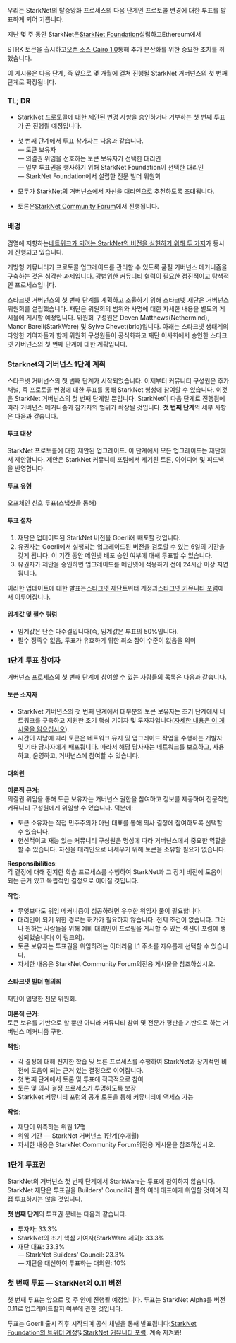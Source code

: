 우리는 StarkNet의 탈중앙화 프로세스의 다음 단계인 프로토콜 변경에 대한 투표를 발표하게 되어 기쁩니다.

지난 몇 주 동안 StarkNet은[StarkNet Foundation](https://medium.com/@StarkNet_Foundation/welcome-to-the-world-starknet-foundation-7bd55d5dbc59)설립하고</a>Ethereum에서

STRK 토큰을 출시하고[오픈 소스 Cairo 1.0](https://medium.com/starkware/open-sourcing-cairo-1-0-b3100a664bb0)통해 추가 분산화를 위한 중요한 조치를 취했습니다.</p> 

이 게시물은 다음 단계, 즉 앞으로 몇 개월에 걸쳐 진행될 StarkNet 거버넌스의 첫 번째 단계로 확장됩니다.



### TL; DR

* StarkNet 프로토콜에 대한 제안된 변경 사항을 승인하거나 거부하는 첫 번째 투표가 곧 진행될 예정입니다.
* 첫 번째 단계에서 투표 참가자는 다음과 같습니다.\
  — 토큰 보유자\
  — 의결권 위임을 선호하는 토큰 보유자가 선택한 대리인\
  — 일부 투표권을 행사하기 위해 StarkNet Foundation이 선택한 대리인\
  — StarkNet Foundation에서 설립한 전문 빌더 위원회

* 모두가 StarkNet의 거버넌스에서 자신을 대리인으로 추천하도록 초대됩니다.

* 토론은[StarkNet Community Forum](https://community.starknet.io/)에서 진행됩니다.



### 배경

검열에 저항하는[네트워크가 되려는 StarkNet의 비전을 실현하기 위해 두 가지](https://community.starknet.io/t/starknet-decentralized-protocol-introduction/2671)가 동시에 진행되고 있습니다.

개방형 커뮤니티가 프로토콜 업그레이드를 관리할 수 있도록 품질 거버넌스 메커니즘을 구축하는 것은 심각한 과제입니다. 광범위한 커뮤니티 협력이 필요한 점진적이고 탐색적인 프로세스입니다.

스타크넷 거버넌스의 첫 번째 단계를 계획하고 조율하기 위해 스타크넷 재단은 거버넌스 위원회를 설립했습니다. 재단은 위원회의 범위와 사명에 대한 자세한 내용을 별도의 게시물에 게시할 예정입니다. 위원회 구성원은 Deven Matthews(Nethermind), Manor Bareli(StarkWare) 및 Sylve Chevet(briq)입니다. 아래는 스타크넷 생태계의 다양한 기여자들과 함께 위원회 구성원들이 공식화하고 재단 이사회에서 승인한 스타크넷 거버넌스의 첫 번째 단계에 대한 계획입니다.



### Starknet의 거버넌스 1단계 계획

스타크넷 거버넌스의 첫 번째 단계가 시작되었습니다. 이제부터 커뮤니티 구성원은 추가 채널, 즉 프로토콜 변경에 대한 투표를 통해 StarkNet 형성에 참여할 수 있습니다. 이것은 StarkNet 거버넌스의 첫 번째 단계일 뿐입니다. StarkNet이 다음 단계로 진행됨에 따라 거버넌스 메커니즘과 참가자의 범위가 확장될 것입니다. **첫 번째 단계**의 세부 사항은 다음과 같습니다.



#### 투표 대상

StarkNet 프로토콜에 대한 제안된 업그레이드. 이 단계에서 모든 업그레이드는 재단에서 제안합니다. 제안은 StarkNet 커뮤니티 포럼에서 제기된 토론, 아이디어 및 피드백을 반영합니다.



#### 투표 유형

오프체인 신호 투표(스냅샷을 통해)



#### 투표 절차

1. 재단은 업데이트된 StarkNet 버전을 Goerli에 배포할 것입니다.
2. 유권자는 Goerli에서 실행되는 업그레이드된 버전을 검토할 수 있는 6일의 기간을 갖게 됩니다. 이 기간 동안 메인넷 배포 승인 여부에 대해 투표할 수 있습니다.
3. 유권자가 제안을 승인하면 업그레이드를 메인넷에 적용하기 전에 24시간 이상 지연됩니다.

이러한 업데이트에 대한 발표는[스타크넷 재단](https://twitter.com/StarkNetFndn)트위터 계정과[스타크넷 커뮤니티 포럼](https://community.starknet.io/)에서 이루어집니다.



#### 임계값 및 필수 쿼럼

* 임계값은 단순 다수결입니다(즉, 임계값은 투표의 50%입니다).
* 필수 정족수 없음, 투표가 유효하기 위한 최소 참여 수준이 없음을 의미



### 1단계 투표 참여자

거버넌스 프로세스의 첫 번째 단계에 참여할 수 있는 사람들의 목록은 다음과 같습니다.



#### 토큰 소지자

* StarkNet 거버넌스의 첫 번째 단계에서 대부분의 토큰 보유자는 초기 단계에서 네트워크를 구축하고 지원한 초기 핵심 기여자 및 투자자입니다([자세한 내용은 이 게시물을 읽으십시오](https://medium.com/@starkware/part-3-starknet-token-design-5cc17af066c6)).
* 시간이 지남에 따라 토큰은 네트워크 유지 및 업그레이드 작업을 수행하는 개발자 및 기타 당사자에게 배포됩니다. 따라서 해당 당사자는 네트워크를 보호하고, 사용하고, 운영하고, 거버넌스에 참여할 수 있습니다.



#### 대의원

**이론적 근거**:\
의결권 위임을 통해 토큰 보유자는 거버넌스 권한을 참여하고 정보를 제공하며 전문적인 커뮤니티 구성원에게 위임할 수 있습니다. 덕분에:

* 토큰 소유자는 직접 민주주의가 아닌 대표를 통해 의사 결정에 참여하도록 선택할 수 있습니다.
* 헌신적이고 재능 있는 커뮤니티 구성원은 명성에 따라 거버넌스에서 중요한 역할을 할 수 있습니다. 자신을 대리인으로 내세우기 위해 토큰을 소유할 필요가 없습니다.

**Responsibilities**:\
각 결정에 대해 진지한 학습 프로세스를 수행하여 StarkNet과 그 장기 비전에 도움이 되는 근거 있고 독립적인 결정으로 이어질 것입니다.

**작업**:

* 무엇보다도 위임 메커니즘이 성공하려면 우수한 위임자 풀이 필요합니다.
* 대리인이 되기 위한 경로는 허가가 필요하지 않습니다. 전제 조건이 없습니다. 그러나 원하는 사람들을 위해 예비 대리인이 프로필을 게시할 수 있는 섹션이 포럼에 생성되었습니다( 이 링크의[](https://community.starknet.io/t/delegate-profile-thread/4049)).
* 토큰 보유자는 투표권을 위임하려는 이더리움 L1 주소를 자유롭게 선택할 수 있습니다.
* 자세한 내용은 StarkNet Community Forum</a>의전용 게시물을 참조하십시오.</li> </ul> 
  
  

#### 스타크넷 빌더 협의회

재단이 임명한 전문 위원회.

**이론적 근거**:\
토큰 보유를 기반으로 할 뿐만 아니라 커뮤니티 참여 및 전문가 평판을 기반으로 하는 거버넌스 메커니즘 구현.

**책임**:

* 각 결정에 대해 진지한 학습 및 토론 프로세스를 수행하여 StarkNet과 장기적인 비전에 도움이 되는 근거 있는 결정으로 이어집니다.
* 첫 번째 단계에서 토론 및 투표에 적극적으로 참여
* 토론 및 의사 결정 프로세스가 투명하도록 보장
* StarkNet 커뮤니티 포럼의 공개 토론을 통해 커뮤니티에 액세스 가능

**작업**:

* 재단이 위촉하는 위원 17명
* 위임 기간 — StarkNet 거버넌스 1단계(수개월)
* 자세한 내용은 StarkNet Community Forum</a>의전용 게시물을 참조하십시오.</li> </ul> 
  
  

### 1단계 투표권

StarkNet의 거버넌스 첫 번째 단계에서 StarkWare는 투표에 참여하지 않습니다. StarkNet 재단은 투표권을 Builders' Council과 풀의 여러 대표에게 위임할 것이며 직접 투표하지는 않을 것입니다.

**첫 번째 단계**의 투표권 분배는 다음과 같습니다.

* 투자자: 33.3%
* StarkNet의 초기 핵심 기여자(StarkWare 제외): 33.3%
* 재단 대표: 33.3%\
  — StarkNet Builders' Council: 23.3%\
  — 재단을 대신하여 투표하는 대의원: 10%



### 첫 번째 투표 — StarkNet의 0.11 버전

첫 번째 투표는 앞으로 몇 주 안에 진행될 예정입니다. 투표는 StarkNet Alpha를 버전 0.11로 업그레이드할지 여부에 관한 것입니다.

투표는 Goerli 출시 직후 시작되며 공식 채널을 통해 발표됩니다:[StarkNet Foundation의 트위터 계정](https://twitter.com/StarkNetFndn)및[StarkNet 커뮤니티 포럼](https://community.starknet.io/). 계속 지켜봐!
